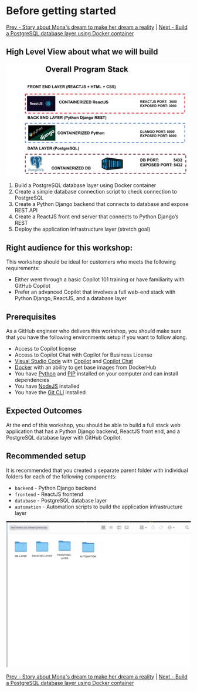 # Before getting started

[Prev - Story about Mona's dream to make her dream a reality](../1_Story/README.md.md) | [Next - Build a PostgreSQL database layer using Docker container](../3_BuildPostgreSQL/README.md)

## High Level View about what we will build

![High Level View](images/ArchitectureStacks.jpg)

1. Build a PostgreSQL database layer using Docker container
2. Create a simple database connection script to check connection to PostgreSQL
3. Create a Python Django backend that connects to database and expose REST API
4. Create a ReactJS front end server that connects to Python Django’s REST
5. Deploy the application infrastructure layer (stretch goal)

## Right audience for this workshop:

This workshop should be ideal for customers who meets the following requirements:
- Either went through a basic Copilot 101 training or have familiarity with GitHub Copilot
- Prefer an advanced Copilot that involves a full web-end stack with Python Django, ReactJS, and a database layer

## Prerequisites

As a GitHub engineer who delivers this workshop, you should make sure that you have the following environments setup if you want to follow along.

- Access to Copilot license
- Access to Copilot Chat with Copilot for Business License
- [Visual Studio Code](https://code.visualstudio.com/download) with [Copilot](https://marketplace.visualstudio.com/items?itemName=GitHub.copilot) and [Copilot Chat](https://marketplace.visualstudio.com/items?itemName=GitHub.copilot-chat)
- [Docker](https://docs.docker.com/engine/install/) with an ability to get base images from DockerHub
- You have [Python](https://www.python.org/downloads/) and [PIP](https://pip.pypa.io/en/stable/cli/pip_install/) installed on your computer and can install dependencies
- You have [NodeJS](https://nodejs.org/en/download) installed
- You have the [Git CLI](https://git-scm.com/downloads) installed

## Expected Outcomes

At the end of this workshop, you should be able to build a full stack web application that has a Python Django backend, ReactJS front end, and a PostgreSQL database layer with GitHub Copilot.

## Recommended setup

It is recommended that you created a separate parent folder with individual folders for each of the following components:
- `backend` - Python Django backend
- `frontend` - ReactJS frontend
- `database` - PostgreSQL database layer
- `automation` - Automation scripts to build the application infrastructure layer

![Recommended setup](images/0_FolderStructure.jpg)

[Prev - Story about Mona's dream to make her dream a reality](../1_Story/README.md) |  [Next - Build a PostgreSQL database layer using Docker container](../3_BuildPostgreSQL/README.md)
